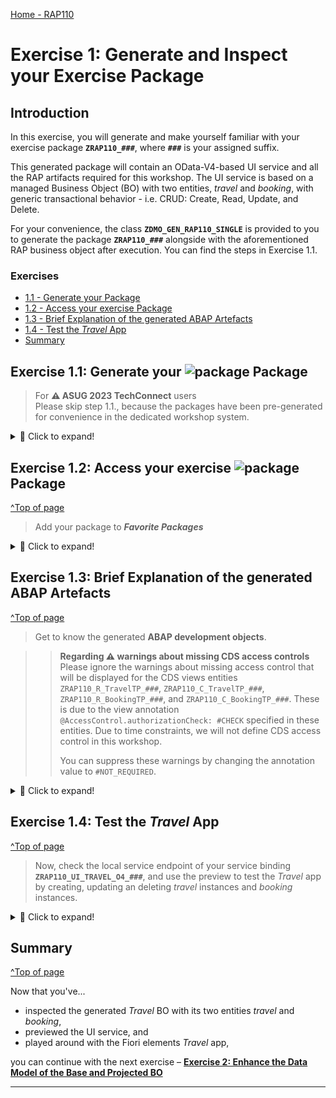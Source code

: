 [Home - RAP110](../../README.md)

# Exercise 1: Generate and Inspect your Exercise Package

## Introduction

In this exercise, you will generate and make yourself familiar with your exercise package **`ZRAP110_###`**, where **`###`** is your assigned suffix.

<!--
> For **⚠  ASUG 2023 TechConnect** users
> Please skip step 1.1., because the packages have been pre-generated for convenience in the dedicated workshop system.
-->

This generated package will contain an OData-V4-based UI service and all the RAP artifacts required for this workshop. The UI service is based on a managed Business Object (BO) with two entities, _travel_ and _booking_, with generic transactional behavior - i.e. CRUD: Create, Read, Update, and Delete.

For your convenience, the class **`ZDMO_GEN_RAP110_SINGLE`** is provided to you to generate the package **`ZRAP110_###`** alongside with the aforementioned RAP business object after execution. You can find the steps in Exercise 1.1.

### Exercises

- [1.1 - Generate your Package](#exercise-11-generate-your--package)
- [1.2 - Access your exercise Package](#exercise-12-access-your-exercise--package)
- [1.3 - Brief Explanation of the generated ABAP Artefacts](#exercise-13-brief-explanation-of-the-generated-abap-artefacts)
- [1.4 - Test the _Travel_ App](#exercise-14-test-the-travel-app)
- [Summary](#summary)

## Exercise 1.1: Generate your ![package](../images/adt_package.png) Package

> For **⚠ ASUG 2023 TechConnect** users  
> Please skip step 1.1., because the packages have been pre-generated for convenience in the dedicated workshop system.

 <details>
  <summary>🔵 Click to expand!</summary>

1. Right-click **Favorite Objects** and click **Add Object**.

   <img src="images/generatepackage.png" alt="package" width="50%">

2. Search for **`ZDMO_GEN_RAP110_SINGLE`**, select it and click **OK**.

   <!-- <img src="images/generatepackage2.png" alt="package" width="50%">  -->
   <img src="images/generatepackage2x.png" alt="package" width="50%">

3. Right-click **`ZDMO_GEN_RAP110_SINGLE`**, select **Run As** > **ABAP Application (Console) F9**.

   <img src="images/generatepackage3x.png" alt="package" width="100%">

4. Now your package is created. Check the ABAP console. **⚠Copy the suffix for later use.**

   <img src="images/generatepackage4.png" alt="package" width="100%">

 </details>
 
## Exercise 1.2: Access your exercise ![package](../images/adt_package.png) Package
[^Top of page](#)

> Add your package to **_Favorite Packages_**

 <details>
  <summary>🔵 Click to expand!</summary>

1. Open your ABAP Cloud project, right-click **Favorite Packages** and select **Add Package**.

  <img src="images/package.png" alt="package" width="50%">

2. Search for your package **`ZRAP110_###`** , select it and click **OK**.

   > ⚠ `###` is your **suffix and GroupID**.

      <img src="images/ex102.png" alt="package" width="50%">

3. Now your ABAP package is added to favorite packages.

 <img src="images/ex103.png" alt="package" width="50%">

 </details>

## Exercise 1.3: Brief Explanation of the generated ABAP Artefacts

[^Top of page](#)

> Get to know the generated **ABAP development objects**.

> > **Regarding ⚠ warnings about missing CDS access controls**  
> > Please ignore the warnings about missing access control that will be displayed for the CDS views entities `ZRAP110_R_TravelTP_###`, `ZRAP110_C_TravelTP_###`, `ZRAP110_R_BookingTP_###`, and `ZRAP110_C_BookingTP_###`. These is due to the view annotation `@AccessControl.authorizationCheck: #CHECK` specified in these entities.
> > Due to time constraints, we will not define CDS access control in this workshop.
> >
> > You can suppress these warnings by changing the annotation value to `#NOT_REQUIRED`.

 <details>
  <summary>🔵 Click to expand!</summary>

1. Go to the **Project Explorer**, select your package ![package](../images/adt_package.png)**`ZRAP110_###`** and check all generated ABAP repository objects

     <img src="images/result.png" alt="table" width="50%">

   Below is a brief explanation of the generated artefacts for the different RAP layers: Base BO, BO Projection, Business Service, and addtional help classes.

   **Base Business Object (BO) Layer**

   **Base BO Nodes _Travel_ and _Booking_**

   | **Object Name**                                                                                          | **Description**                                                                                                                                                                                                                                         |
   | :------------------------------------------------------------------------------------------------------- | :------------------------------------------------------------------------------------------------------------------------------------------------------------------------------------------------------------------------------------------------------ |
   | ![ddls icon](../images/adt_ddls.png)**`ZRAP110_R_TravelTP_###`**                                         | (aka _Root Base BO view_): This **data definition** defines the data model of the root entity _Travel_ which is the only node of our business object).                                                                                                  |
   | ![../ddls icon](../images/adt_ddls.png)**`ZRAP110_R_BookingTP_###`**                                     | (aka _Child Base BO view_): This **data definition** defines the data model of the child entity _Booking_ which is the only node of our root BO entity).                                                                                                |
   | ![../bdef icon](../images/adt_bdef.png)**`ZRAP110_R_TravelTP_###`**                                      | (aka _Base BO behavior): This **behavior definition** contains the definition of the standard transactional behavior of the root base \_Travel_ BO entity and the child base _Booking_ BO entity. It is a _managed_ and _draft-enabled_ implementation. |
   | ![../tabl icon](../images/adt_tabl.png)**`ZRAP110_ATRAV###`** and **`ZRAP110_ABOOK###`**                 | (aka _Active tables_): These **database tables** are used to persist the consistent data from _travel_ and _booking_ instances respectively at runtime. It is managed by the RAP framework.                                                             |
   | ![../tabl icon](../images/adt_tabl.png)**`ZRAP110_DTRAV###`** and **`ZRAP110_DBOOK###`**                 | (aka _Draft tables_): These **database tables** are used to temporary store the data from draft _travel_ and _booking_ instances at runtime. It is managed by the RAP framework.                                                                        |
   | ![../class icon](../images/adt_class.png)**`ZRAP110_BP_TRAVELTP_###`** and **`ZRAP110_BP_TRAVELTP_###`** | (aka _Behavior pool_): These **ABAP classes** are used to provide the implementation of the behavior defined in the behavior definition `ZRAP110_R_TravelTP_###` and `ZRAP110_R_BookingTP_###` of the base _Travel_ and _Booking_ BO nodes.             |

   ***

   **BO Node Projection Nodes _Travel_ and _Booking_**

   The BO projection represents the consumption specific view on the BO data model and behavior.

   | **Object Name**                                                                                       | **Description**                                                                                                                                                                                                                                                                                                                                         |
   | :---------------------------------------------------------------------------------------------------- | :------------------------------------------------------------------------------------------------------------------------------------------------------------------------------------------------------------------------------------------------------------------------------------------------------------------------------------------------------ |
   | ![../ddls icon](../images/adt_ddls.png)**`ZRAP110_C_TravelTP_###`**                                   | (aka _BO projection view_): This **data definition** is used to define the projected data model of the root entity _Travel_ relevant for the present scenario. Currently almost all fields of the underlying base BO view are exposed and the definition of metadata extension is allowed using the view annotations `@Metadata.allowExtensions: true`. |
   | ![../ddls icon](../images/adt_ddls.png)**`ZRAP110_C_BookingTP_###`**                                  | (aka _BO projection view_): This **data definition** is used to define the projected data model of the child entity _Booking_ relevant for the present scenario.                                                                                                                                                                                        |
   | ![../bdef icon](../images/adt_bdef.png)**`ZRAP110_C_TravelTP_###`**                                   | (aka _BO behavior projection_): This **behavior definition** exposes the subset of the underlying base _Travel_ and _Booking_ BO entities which is relevant for the present scenario using the keyword **`use`**.                                                                                                                                       |
   | ![../ddlx icon](../images/adt_ddlx.png)**`ZRAP110_C_TravelTP_###`** and **`ZRAP110_C_BookingTP_###`** | These **metadata extension** are used to annotate the views `ZRAP100_C_TravelTP_###` and `ZRAP100_C_BookingTP_###`respectively and their elements with UI semantics via CDS annotations.                                                                                                                                                                |

   ***

   **Business Service**

   | **Object Name**                                                      | **Description**                                                                                                                                                                                  |
   | :------------------------------------------------------------------- | :----------------------------------------------------------------------------------------------------------------------------------------------------------------------------------------------- |
   | ![srvd icon](../images/adt_srvd.png)**`ZRAP110_UI_TRAVELTP_###`**    | A service definition is used to define the relevant entity sets for our service and also to provide local aliases if needed. Only the _Travel_ entity set is exposed in the present scenario.    |
   | ![srvb icon](../images/adt_srvb.png)**`ZRAP110_UI_TRAVELTP_O4_###`** | This service binding is used to expose the generated service definition as OData V4 based UI service. Other binding types (protocols and scenarios) are supported in the service binding wizard. |

   ***

   **Additional generated ABAP Classes**

   | **Object Name**                                                       | **Description**                                                                                            |
   | :-------------------------------------------------------------------- | :--------------------------------------------------------------------------------------------------------- |
   | ![srvd icon](../images/adt_class.png)**`ZRAP110_CALC_TRAV_ELEM_###`** | These **ABAP classes** are used to provide the implementation of the travel virtual elements calculation.  |
   | ![srvb icon](../images/adt_class.png)**`ZRAP110_CALC_BOOK_ELEM_###`** | These **ABAP classes** are used to provide the implementation of the booking virtual elements calculation. |

---

 </details>

## Exercise 1.4: Test the _Travel_ App

[^Top of page](#)

> Now, check the local service endpoint of your service binding **`ZRAP110_UI_TRAVEL_O4_###`**, and use the preview to test the _Travel_ app by creating, updating an deleting _travel_ instances and _booking_ instances.

 <details>
  <summary>🔵 Click to expand!</summary>

<!---
1. Open the service binding ![srvb icon](../images/adt_srvb.png)**`ZRAP110_UI_TRAVEL_O4_###`** and click on the link **`Publish local service endpoint`** in the **Service Version Details** section.

      <img src="images/publish.png" alt="table" width="50%">

   This steps may take some seconds. Do not close the **_Service Binding_** editor during this process.
-->

1. Now start the **_Fiori elements App Preview_** for the **`Travel`** entity set.

   For that, either select the entity set **`Travel`** in the **Entity Set and Associations** section and press the **Preview** button or simply double-clicking on it.

   The _Travel_ app will be started in your browser.

     <img src="images/start2.png" alt="table" width="50%">

2. Create, update and delete _travel_ and _booking_ entries.

      <img src="images/result2.png" alt="table" width="50%">

   Only the generic CRUD - i.e. create, read, update, and delete - logic is available for now. You will enhance the BO behavior in the next exercises.

</details>  
           
## Summary
[^Top of page](#)

Now that you've...

- inspected the generated _Travel_ BO with its two entities _travel_ and _booking_,
- previewed the UI service, and
- played around with the Fiori elements _Travel_ app,

you can continue with the next exercise – **[Exercise 2: Enhance the Data Model of the Base and Projected BO](../ex02/README.md)**

---
